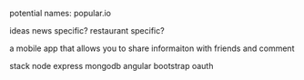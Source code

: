 potential names:
popular.io

ideas
news specific?
restaurant specific?


a mobile app that allows you to share informaiton with friends
and comment

stack
node
express
mongodb
angular
bootstrap
oauth
